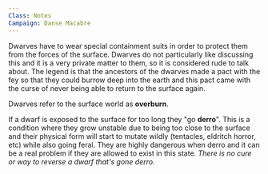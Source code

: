 ```yaml
---
Class: Notes
Campaign: Danse Macabre
---
```

Dwarves have to wear special containment suits in order to protect them from the forces of the surface. Dwarves do not particularly like discussing this and it is a very private matter to them, so it is considered rude to talk about. The legend is that the ancestors of the dwarves made a pact with the fey so that they could burrow deep into the earth and this pact came with the curse of never being able to return to the surface again.

Dwarves refer to the surface world as **overburn**.

If a dwarf is exposed to the surface for too long they "go **derro**". This is a condition where they grow unstable due to being too close to the surface and their physical form will start to mutate wildly (tentacles, eldritch horror, etc) while also going feral. They are highly dangerous when derro and it can be a real problem if they are allowed to exist in this state. *There is no cure or way to reverse a dwarf that's gone derro.*